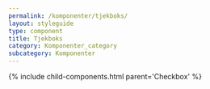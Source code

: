 ```yaml
---
permalink: /komponenter/tjekboks/
layout: styleguide
type: component
title: Tjekboks
category: Komponenter_category
subcategory: Komponenter
---
```


{% include child-components.html parent='Checkbox' %}
